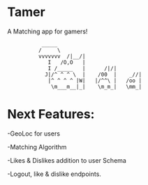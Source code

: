# Tamer
A Matching app for gamers!


               _____
              /     \
              vvvvvvv  /|__/|
                 I   /O,O   |
                 I /_____   |      /|/|
                J|/^ ^ ^ \  |    /00  |    _//|
                 |^ ^ ^ ^ |W|   |/^^\ |   /oo |
                  \m___m__|_|    \m_m_|   \mm_|
                  
 # Next Features:
 
 -GeoLoc for users
 
 -Matching Algorithm
 
 -Likes & Dislikes addition to user Schema
 
 -Logout, like & dislike endpoints.
